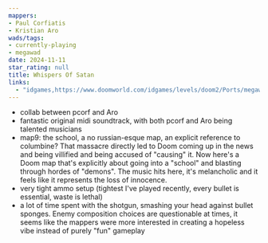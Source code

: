 ```yaml
---
mappers:
- Paul Corfiatis
- Kristian Aro
wads/tags:
- currently-playing
- megawad
date: 2024-11-11
star_rating: null
title: Whispers Of Satan
links:
  - "idgames,https://www.doomworld.com/idgames/levels/doom2/Ports/megawads/wos"
---
```


- collab between pcorf and Aro
- fantastic original midi soundtrack, with both pcorf and Aro being talented musicians
- map9: the school, a no russian-esque map, an explicit reference to columbine? That massacre directly led to Doom coming up in the news and being villified and being accused of "causing" it. Now here's a Doom map that's explicitly about going into a "school" and blasting through hordes of "demons". The music hits here, it's melancholic and it feels like it represents the loss of innocence. 
- very tight ammo setup (tightest I've played recently, every bullet is essential, waste is lethal)
- a lot of time spent with the shotgun, smashing your head against bullet sponges. Enemy composition choices are questionable at times, it seems like the mappers were more interested in creating a hopeless vibe instead of purely "fun" gameplay